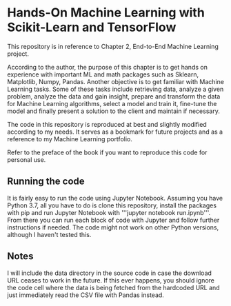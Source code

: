 # Hands-On Machine Learning with Scikit-Learn and TensorFlow

This repository is in reference to Chapter 2, End-to-End Machine Learning project. 

According to the author, the purpose of this chapter is to get hands on experience with important ML and math packages such as Sklearn, Matplotlib, Numpy, Pandas. Another objective is to get familiar with Machine Learning tasks. Some of these tasks include retrieving data, analyze a given problem, analyze the data and gain insight, prepare and transform the data for Machine Learning algorithms, select a model and train it, fine-tune the model and finally present a solution to the client and maintain if necessary. 

The code in this repository is reproduced at best and slightly modified according to my needs. It serves as a bookmark for future projects and as a reference to my Machine Learning portfolio.

Refer to the preface of the book if you want to reproduce this code for personal use.

## Running the code

It is fairly easy to run the code using Jupyter Notebook. Assuming you have Python 3.7, all you have to do is clone this repository, install the packages with pip and run Jupyter Notebook with '''jupyter notebook run.ipynb'''. From there you can run each block of code with Jupyter and follow further instructions if needed. The code might not work on other Python versions, although I haven't tested this. 

## Notes

I will include the data directory in the source code in case the download URL ceases to work in the future. If this ever happens, you should ignore the code cell where the data is being fetched from the hardcoded URL and just immediately read the CSV file with Pandas instead. 




